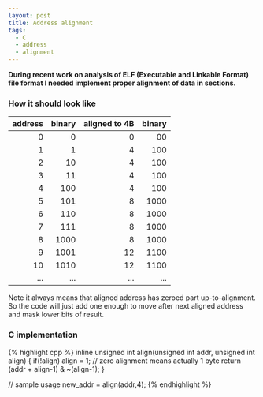 ```yaml
---
layout: post
title: Address alignment
tags:
  - C
  - address
  - alignment
---
```

**During recent work on analysis of ELF (Executable and Linkable Format) file format I needed implement proper alignment of data in sections.**

### How it should look like

address	| binary | aligned to 4B  | binary 
-------:|-------:|---------------:|-------:
0       |    0   | 0              |   00   
1       |    1   | 4              |  100   
2       |   10   | 4              |  100   
3       |   11   | 4              |  100   
4       |  100   | 4              |  100   
5       |  101   | 8              | 1000   
6       |  110   | 8              | 1000   
7       |  111   | 8              | 1000   
8       | 1000   | 8              | 1000   
9       | 1001   | 12             | 1100   
10      | 1010   | 12             | 1100   
...     |  ...   | ...            |  ...   

Note it always means that aligned address has zeroed part up-to-alignment.
So the code will just add one enough to move after next aligned address and
mask lower bits of result.

### C implementation

{% highlight cpp %}
inline unsigned int align(unsigned int addr, unsigned int align) {
    if(!align) align = 1;       // zero alignment means actually 1 byte
    return (addr + align-1) & ~(align-1);
}

// sample usage
new_addr = align(addr,4);
{% endhighlight %}
